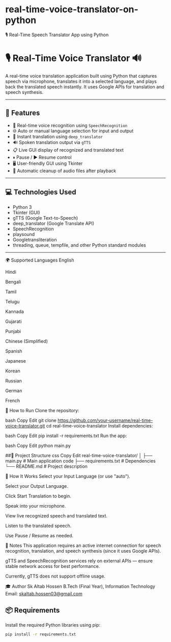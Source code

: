 # real-time-voice-translator-on-python
🎙 Real-Time Speech Translator App using Python
 # 🎙️ Real-Time Voice Translator 🔊

A real-time voice translation application built using Python that captures speech via microphone, translates it into a selected language, and plays back the translated speech instantly. It uses Google APIs for translation and speech synthesis.

---

## 🧠 Features

- 🎤 Real-time voice recognition using `SpeechRecognition`
- 🌐 Auto or manual language selection for input and output
- 🔄 Instant translation using `deep_translator`
- 🔊 Spoken translation output via `gTTS`
- 📋 Live GUI display of recognized and translated text
- ⏸ Pause / ▶ Resume control
- 🖥️ User-friendly GUI using Tkinter
- 🧹 Automatic cleanup of audio files after playback

---

## 💻 Technologies Used

- Python 3
- Tkinter (GUI)
- gTTS (Google Text-to-Speech)
- deep_translator (Google Translate API)
- SpeechRecognition
- playsound
- Googletransliteration
- threading, queue, tempfile, and other Python standard modules

---

🌍 Supported Languages
English

Hindi

Bengali

Tamil

Telugu

Kannada

Gujarati

Punjabi

Chinese (Simplified)

Spanish

Japanese

Korean

Russian

German

French

🚀 How to Run
Clone the repository:

bash
Copy
Edit
git clone https://github.com/your-username/real-time-voice-translator.git
cd real-time-voice-translator
Install dependencies:

bash
Copy
Edit
pip install -r requirements.txt
Run the app:

bash
Copy
Edit
python main.py

##📁 Project Structure
css
Copy
Edit
real-time-voice-translator/
│
├── main.py              # Main application code
├── requirements.txt     # Dependencies
└── README.md            # Project description

🧪 How It Works
Select your Input Language (or use "auto").

Select your Output Language.

Click Start Translation to begin.

Speak into your microphone.

View live recognized speech and translated text.

Listen to the translated speech.

Use Pause / Resume as needed.

📌 Notes
This application requires an active internet connection for speech recognition, translation, and speech synthesis (since it uses Google APIs).

gTTS and SpeechRecognition services rely on external APIs — ensure stable network access for best performance.

Currently, gTTS does not support offline usage.

🎓 Author
Sk Altab Hossen
B.Tech (Final Year), Information Technology
Email: skaltab.hossen03@gmail.com

## 📦 Requirements

Install the required Python libraries using pip:

```bash
pip install -r requirements.txt


